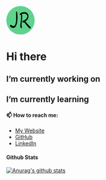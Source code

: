 <img src="https://github.com/JoeRoybal/JoeRoybal/blob/main/Logo%20(2).png" width="75" height="75" class="center"/>

# Hi there  

## I’m currently working on 



## I’m currently learning

#### 📫 How to reach me:
* [My Website](https://joeroybal.com/)
* [GitHub](https://github.com/JoeRoybal)
* [LinkedIn](https://www.linkedin.com/in/joe-roybal)

#### Github Stats
[![Anurag's github stats](https://github-readme-stats.vercel.app/api?username=joeroybal&theme=onedark&count_private=true&show_icons=true)](https://github.com/anuraghazra/github-readme-stats)

